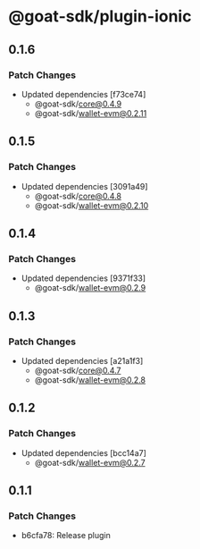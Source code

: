 # @goat-sdk/plugin-ionic

## 0.1.6

### Patch Changes

- Updated dependencies [f73ce74]
  - @goat-sdk/core@0.4.9
  - @goat-sdk/wallet-evm@0.2.11

## 0.1.5

### Patch Changes

- Updated dependencies [3091a49]
  - @goat-sdk/core@0.4.8
  - @goat-sdk/wallet-evm@0.2.10

## 0.1.4

### Patch Changes

- Updated dependencies [9371f33]
  - @goat-sdk/wallet-evm@0.2.9

## 0.1.3

### Patch Changes

- Updated dependencies [a21a1f3]
  - @goat-sdk/core@0.4.7
  - @goat-sdk/wallet-evm@0.2.8

## 0.1.2

### Patch Changes

- Updated dependencies [bcc14a7]
  - @goat-sdk/wallet-evm@0.2.7

## 0.1.1

### Patch Changes

- b6cfa78: Release plugin
